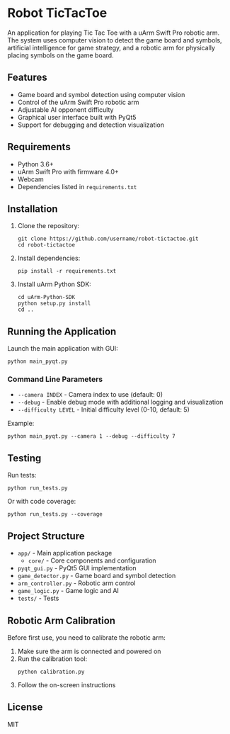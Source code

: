 # Robot TicTacToe

An application for playing Tic Tac Toe with a uArm Swift Pro robotic arm. The system uses computer vision to detect the game board and symbols, artificial intelligence for game strategy, and a robotic arm for physically placing symbols on the game board.

## Features

- Game board and symbol detection using computer vision
- Control of the uArm Swift Pro robotic arm
- Adjustable AI opponent difficulty
- Graphical user interface built with PyQt5
- Support for debugging and detection visualization

## Requirements

- Python 3.6+
- uArm Swift Pro with firmware 4.0+
- Webcam
- Dependencies listed in `requirements.txt`

## Installation

1. Clone the repository:
   ```
   git clone https://github.com/username/robot-tictactoe.git
   cd robot-tictactoe
   ```

2. Install dependencies:
   ```
   pip install -r requirements.txt
   ```

3. Install uArm Python SDK:
   ```
   cd uArm-Python-SDK
   python setup.py install
   cd ..
   ```

## Running the Application

Launch the main application with GUI:

```
python main_pyqt.py
```

### Command Line Parameters

- `--camera INDEX` - Camera index to use (default: 0)
- `--debug` - Enable debug mode with additional logging and visualization
- `--difficulty LEVEL` - Initial difficulty level (0-10, default: 5)

Example:
```
python main_pyqt.py --camera 1 --debug --difficulty 7
```

## Testing

Run tests:

```
python run_tests.py
```

Or with code coverage:

```
python run_tests.py --coverage
```

## Project Structure

- `app/` - Main application package
  - `core/` - Core components and configuration
- `pyqt_gui.py` - PyQt5 GUI implementation
- `game_detector.py` - Game board and symbol detection
- `arm_controller.py` - Robotic arm control
- `game_logic.py` - Game logic and AI
- `tests/` - Tests

## Robotic Arm Calibration

Before first use, you need to calibrate the robotic arm:

1. Make sure the arm is connected and powered on
2. Run the calibration tool:
   ```
   python calibration.py
   ```
3. Follow the on-screen instructions

## License

MIT
